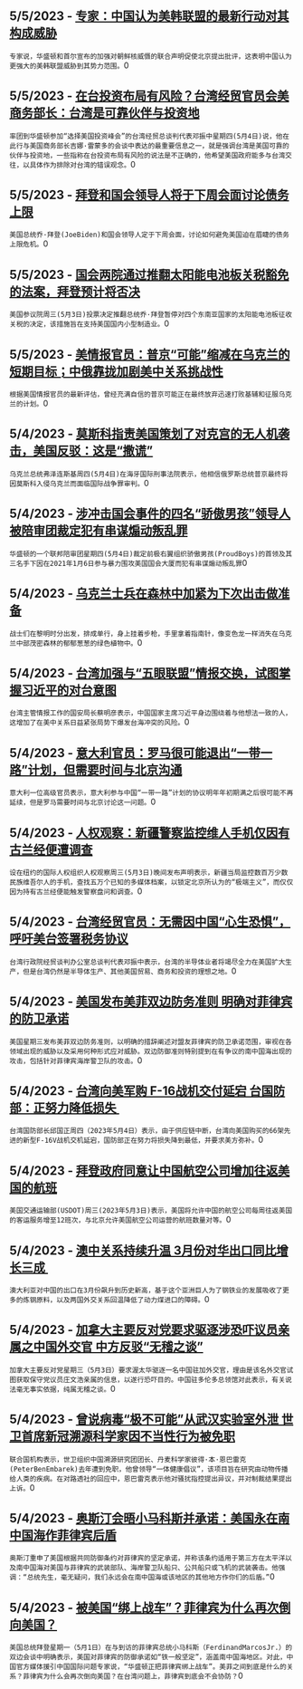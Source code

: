 
  ## 5/5/2023 - [专家：中国认为美韩联盟的最新行动对其构成威胁](https://www.voachinese.com/a/experts-china-finds-a-threat-in-latest-move-by-us-skorea-alliance-20230504/7079802.html)
 ```专家说，华盛顿和首尔宣布的加强对朝鲜核威慑的联合声明促使北京提出批评，这表明中国认为更强大的美韩联盟威胁到其势力范围。```0
  ## 5/5/2023 - [在台投资布局有风险？台湾经贸官员会美商务部长：台湾是可靠伙伴与投资地](https://www.voachinese.com/a/amid-war-talk-taiwan-trade-official-met-with-us-commerce-secretary-says-taiwan-a-reliable-partner-and-safe-investment-destination-20230504/7079433.html)
 ```率团到华盛顿参加“选择美国投资峰会”的台湾经贸总谈判代表邓振中星期四(5月4日)说，他在此行与美国商务部长吉娜·雷蒙多的会谈中表达的最重要信息之一，就是强调台湾是美国可靠的伙伴与投资地，一些指称在台投资布局有风险的说法是不正确的，他希望美国政府能多与台湾交往，以具体作为排除对台湾的错误观念。```0
  ## 5/5/2023 - [拜登和国会领导人将于下周会面讨论债务上限](https://www.voachinese.com/a/biden-congressional-leadership-set-to-meet-next-week-on-debt-ceiling-20230504/7079394.html)
 ```美国总统乔·拜登(JoeBiden)和国会领导人定于下周会面，讨论如何避免美国迫在眉睫的债务上限危机。```0
  ## 5/5/2023 - [国会两院通过推翻太阳能电池板关税豁免的法案，拜登预计将否决](https://www.voachinese.com/a/us-senate-repeals-solar-panel-tariff-suspension-biden-expected-to-veto-20230504/7079806.html)
 ```美国参议院周三(5月3日)投票决定推翻总统乔·拜登暂停对四个东南亚国家的太阳能电池板征收关税的决定，该措施旨在支持美国国内小型制造业。```0
  ## 5/5/2023 - [美情报官员：普京“可能”缩减在乌克兰的短期目标；中俄靠拢加剧美中关系挑战性](https://www.voachinese.com/a/putin-probably-scaling-back-short-term-goals-in-ukraine-20230504/7079415.html)
 ```根据美国情报官员的最新评估，曾经充满自信的普京可能正在最终放弃迅速打败基辅和征服乌克兰的计划。```0
  ## 5/4/2023 - [莫斯科指责美国策划了对克宫的无人机袭击，美国反驳：这是“撒谎”](https://www.voachinese.com/a/zelenskyy-calls-for-special-tribunal-to-investigate-russia-s-crime-of-aggression-20230504/7079220.html)
 ```乌克兰总统弗泽连斯基周四(5月4日)在海牙国际刑事法院表示，他相信俄罗斯总统普京最终将因莫斯科入侵乌克兰而面临国际战争罪审判。```0
  ## 5/4/2023 - [涉冲击国会事件的四名“骄傲男孩”领导人被陪审团裁定犯有串谋煽动叛乱罪](https://www.voachinese.com/a/four-proud-boys-leaders-convicted-of-seditious-conspiracy-20230504/7079382.html)
 ```华盛顿的一个联邦陪审团星期四(5月4日)裁定前极右翼组织骄傲男孩(ProudBoys)的首领及其三名手下因在2021年1月6日参与暴力围攻美国国会大厦而犯有串谋煽动叛乱罪```0
  ## 5/4/2023 - [乌克兰士兵在森林中加紧为下次出击做准备](https://www.voachinese.com/a/in-ukraine-s-forests-fighters-race-to-prepare-for-next-push-20230504/7079281.html)
 ```战士们在黎明时分出发，排成单行，身上挂着步枪，手里拿着指南针，像变色龙一样消失在乌克兰中部茂密森林的郁郁葱葱的绿色植物中。```0
  ## 5/4/2023 - [台湾加强与“五眼联盟”情报交换，试图掌握习近平的对台意图](https://www.voachinese.com/a/taiwan-s-spy-chief-says-five-eyes-helping-to-grasp-xi-s-motives-050423/7078913.html)
 ```台湾主管情报工作的国安局长蔡明彦表示，中国国家主席习近平身边围绕着与他想法一致的人，这增加了在美中关系日益紧张局势下爆发台海冲突的风险。```0
  ## 5/4/2023 - [意大利官员：罗马很可能退出“一带一路”计划，但需要时间与北京沟通](https://www.voachinese.com/a/italy-unlikely-to-renew-china-deal-but-needs-time-official-says-20230504/7078481.html)
 ```意大利一位高级官员表示，意大利参与中国“一带一路”计划的协议明年年初期满之后很可能不再延续，但是罗马需要时间与北京讨论这一问题。```0
  ## 5/4/2023 - [人权观察：新疆警察监控维人手机仅因有古兰经便遭调查 ](https://www.voachinese.com/a/china-phone-search-program-tramples-uyghur-rights-20230504/7078460.html)
 ```设在纽约的国际人权组织人权观察周三(5月3日)晚间发布声明表示，新疆当局监控数百万少数民族维吾尔人的手机，查找五万个已知的多媒体档案，以锁定北京所认为的“极端主义”，而仅仅因为持有古兰经便能触发警察盘问和调查。```0
  ## 5/4/2023 - [台湾经贸官员：无需因中国“心生恐惧”，呼吁美台签署税务协议](https://www.voachinese.com/a/taiwan-trade-chief-warns-against-unnecessary-fear-of-china-050423/7078557.html)
 ```台湾行政院经贸谈判办公室总谈判代表邓振中表示，台湾的半导体业者将竭尽全力在美国扩大生产，但是台湾仍然是半导体生产、其他美国贸易、商务和投资的理想之地。```0
  ## 5/4/2023 - [美国发布美菲双边防务准则 明确对菲律宾的防卫承诺 ](https://www.voachinese.com/a/u-s-issues-guidelines-on-defending-philippines-from-south-china-sea-attack-20230504/7078393.html)
 ```美国星期三发布美菲双边防务准则，以明确的措辞阐述对盟友菲律宾的防卫承诺范围，审视在各领域出现的威胁以及采用何种形式应对威胁。双边防御准则特别提到在有争议的南中国海出现的攻击，包括针对菲律宾海岸警卫队的攻击。```0
  ## 5/4/2023 - [台湾向美军购 F-16战机交付延宕 台国防部：正努力降低损失 ](https://www.voachinese.com/a/taiwan-says-us-f16-delivery-delayed-20230504/7078352.html)
 ```台湾国防部长邱国正周四（2023年5月4日）表示，由于供应链中断，台湾向美国购买的66架先进的新型F-16V战机交机延宕，国防部正在努力将损失降到最低，并要求美方弥补。```0
  ## 5/4/2023 - [拜登政府同意让中国航空公司增加往返美国的航班](https://www.voachinese.com/a/us-china-flights-increase-20230504/7078322.html)
 ```美国交通运输部(USDOT)周三(2023年5月3日)表示，美国将允许中国的航空公司每周往返美国的客运服务增至12班次，与北京允许美国航空公司运营的航班数量对等。```0
  ## 5/4/2023 - [澳中关系持续升温 3月份对华出口同比增长三成 ](https://www.voachinese.com/a/australia-export-to-china-hits-record-high-20230504/7078310.html)
 ```澳大利亚对中国的出口在3月份飙升到历史新高，基于这个亚洲巨人为了钢铁业的发展吸收了更多的炼钢原料，以及两国外交关系回温降低了动力煤进口的障碍。```0
  ## 5/4/2023 - [加拿大主要反对党要求驱逐涉恐吓议员亲属之中国外交官 中方反驳“无稽之谈”](https://www.voachinese.com/a/china-denies-threatening-canadian-lawmaker-and-relatives-20230504/7078284.html)
 ```加拿大主要反对党星期三（5月3日）要求渥太华驱逐一名中国驻加外交官，理由是该名外交官试图获取保守党议员庄文浩亲属的信息，以遂行恐吓目的。中国驻多伦多总领馆对此表示，有关说法毫无事实依据，纯属无稽之谈。```0
  ## 5/4/2023 - [曾说病毒“极不可能”从武汉实验室外泄 世卫首席新冠溯源科学家因不当性行为被免职](https://www.voachinese.com/a/who-fired-lead-covid-origin-investigator-over-sexual-misconduct-20230504/7078267.html)
 ```联合国机构表示，世卫组织中国溯源研究团团长、丹麦科学家彼得·本·恩巴雷克(PeterBenEmbarek)去年遭到免职，他曾领导“一体健康倡议”，该项目旨在研究由动物传播给人类的疾病。在对路透社的回应中，恩巴雷克表示他对骚扰指控提出异议，并对制裁结果提出上诉。```0
  ## 5/4/2023 - [奥斯汀会晤小马科斯并承诺：美国永在南中国海作菲律宾后盾](https://www.voachinese.com/a/us-philippines-defense-alliance-south-china-sea-20230504/7078255.html)
 ```奥斯汀重申了美国根据共同防御条约对菲律宾的坚定承诺，并称该条约适用于第三方在太平洋以及南中国海对美国与菲律宾的武装部队、海岸警卫队船只、公共船只或飞机的武装袭击。他强调：“总统先生，毫无疑问，我们永远会在南中国海或该地区的其他地方作你们的后盾。”```0
  ## 5/4/2023 - [被美国“绑上战车”？菲律宾为什么再次倒向美国？](https://www.voachinese.com/a/us-china-marcos-20230503/7078201.html)
 ```美国总统拜登星期一（5月1日）在与到访的菲律宾总统小马科斯（FerdinandMarcosJr.）的双边会谈中明确表示，美国对菲律宾的防御承诺如“铁一般坚定”，涵盖南中国海地区。对此，中国官方媒体援引中国国际问题专家说，“华盛顿正把菲律宾绑上战车”。美菲之间到底是什么的关系？菲律宾为什么会再次倒向美国？在台湾问题上，菲律宾到底会不会协防？```0